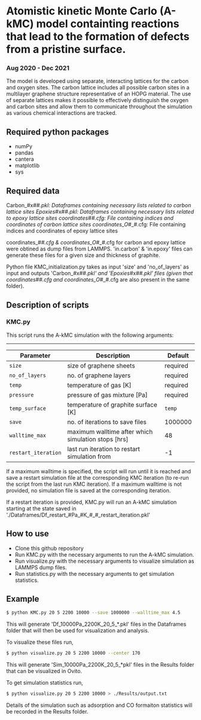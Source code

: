 # Atomistic kinetic Monte Carlo (A-kMC) model containting reactions that lead to the formation of defects from a pristine surface. 
### Aug 2020 - Dec 2021

The model is developed using separate, interacting lattices for the carbon and oxygen sites. The carbon lattice includes all possible carbon sites in a multilayer graphene structure representative of an HOPG material. The use of separate lattices makes it possible to effectively distinguish the oxygen and carbon sites and allow them to communicate throughout the simulation as various chemical interactions are tracked. 

## Required python packages
- numPy
- pandas
- cantera
- matplotlib
- sys

## Required data

Carbon_#x#_#.pkl: Dataframes containing necessary lists related to carbon lattice sites
Epoxies_#x#_#.pkl: Dataframes containing necessary lists related to epoxy lattice sites
coordinates_#_#.cfg: File containing indices and coordinates of carbon lattice sites 
coordinates_O_#_#.cfg: File containing indices and coordinates of epoxy lattice sites 

coordinates_#_#.cfg & coordinates_O_#_#.cfg for carbon and epoxy lattice were obtined as dump files from LAMMPS. 'in.carbon' & 'in.epoxy' files can generate these files for a given size and thickness of graphite. 

Python file KMC_initialization.py takes as input 'size' and 'no_of_layers' as input and outputs 'Carbon_#x#_#.pkl' and 'Epoxies_#x#_#.pkl' files (given that coordinates_#_#.cfg and coordinates_O_#_#.cfg are also present in the same folder).

## Description of scripts

### KMC.py
This script runs the A-kMC simulation with the following arguments:
_____________________________________
| Parameter | Description | Default |
|-----------|-------------|---------|
| `size` | size of graphene sheets | required |
| `no_of_layers` | no. of graphene layers | required |
| `temp` | temperature of gas [K] | required |
| `pressure` |pressure of gas mixture [Pa] | required |
| `temp_surface` | temperature of graphite surface [K] | `temp` |
| `save` | no. of iterations to save files | 1000000 |
| `walltime_max` | maximum walltime after which simulation stops [hrs] | 48 |
| `restart_iteration` | last run iteration to restart simulation from | -1 |

If a maximum walltime is specified, the script will run until it is reached and save a restart simulation file at the corresponding KMC iteration (to re-run the script from the last run KMC iteration). If a maximum walltime is not provided, no simulation file is saved at the corresponding iteration.

If a restart iteration is provided, KMC.py will run an A-kMC simulation starting at the state saved in './Dataframes/Df_restart_#Pa_#K_#_#_restart_iteration.pkl'

## How to use

- Clone this github repository
- Run KMC.py with the necessary arguments to run the A-kMC simulation.
- Run visualize.py with the necessary arguments to visualize simulation as LAMMPS dump files.
- Run statistics.py with the necessary arguments to get simulation statistics.

## Example

```bash
$ python KMC.py 20 5 2200 10000 --save 1000000 --walltime_max 4.5
```
This will generate 'Df_10000Pa_2200K_20_5_*.pkl' files in the Dataframes folder that will then be used for visualization and analysis.

To visualize these files run,

```bash
$ python visualize.py 20 5 2200 10000 --center 170
```
This will generate 'Sim_10000Pa_2200K_20_5_*pkl' files in the Results folder that can be visualized in Ovito.

To get simulation statistics run,

```bash
$ python visualize.py 20 5 2200 10000 > ./Results/output.txt
```
Details of the simulation such as adsorption and CO formaiton statistics will be recorded in the Results folder.

